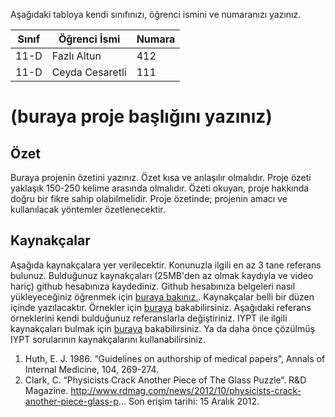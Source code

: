 

Aşağıdaki tabloya kendi sınıfınızı, öğrenci ismini ve numaranızı yazınız. 

Sınıf | Öğrenci İsmi  | Numara
-------|----------------|--------
11-D   | Fazlı Altun | 412
11-D   | Ceyda Cesaretli | 111

#  (buraya proje başlığını yazınız)
## Özet
Buraya projenin özetini yazınız. Özet kısa ve anlaşılır olmalıdır.  Proje özeti yaklaşık 150-250 kelime arasında olmalıdır. Özeti okuyan, proje hakkında doğru bir fikre sahip olabilmelidir. Proje özetinde; projenin amacı ve kullanılacak yöntemler özetlenecektir. 

## Kaynakçalar  
Aşağıda kaynakçalara yer verilecektir. Konunuzla ilgili en az 3 tane referans bulunuz. Bulduğunuz  kaynakçaları (25MB'den az olmak kaydıyla ve video hariç) github hesabınıza kaydediniz. Github hesabınıza belgeleri nasıl yükleyeceğiniz öğrenmek için [buraya bakınız.](https://help.github.com/articles/adding-a-file-to-a-repository/). Kaynakçalar belli bir düzen içinde yazılacaktır. Örnekler için [buraya](http://www.tubitak.gov.tr/tr/duyuru/bibliyografik-verilerin-duzenlenmesi) bakabilirsiniz. Aşağıdaki referans örneklerini kendi bulduğunuz referanslarla değiştiriniz. IYPT ile ilgili kaynakçaları bulmak için [buraya](http://kit.ilyam.org/) bakabilirsiniz. Ya da daha önce çözülmüş IYPT sorularının kaynakçalarını kullanabilirsiniz. 

 1. Huth, E. J. 1986. “Guidelines on authorship of medical papers”, Annals of Internal Medicine, 104, 269-274.
 2. Clark, C. “Physicists Crack Another Piece of The Glass Puzzle”. R&D Magazine.
http://www.rdmag.com/news/2012/10/physicists-crack-another-piece-glass-p...
Son erişim tarihi: 15 Aralık 2012.

